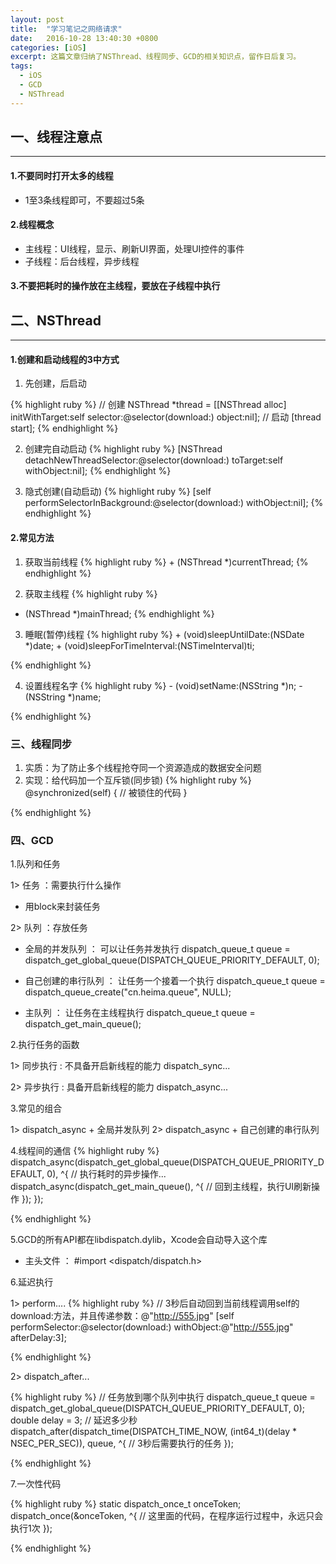 ```yaml
---
layout: post
title:  "学习笔记之网络请求"
date:   2016-10-28 13:40:30 +0800
categories: [iOS]
excerpt: 这篇文章归纳了NSThread、线程同步、GCD的相关知识点，留作日后复习。
tags:
  - iOS
  - GCD
  - NSThread
---
```


## 一、线程注意点
---

#### 1.不要同时打开太多的线程
* 1至3条线程即可，不要超过5条

#### 2.线程概念
* 主线程：UI线程，显示、刷新UI界面，处理UI控件的事件
* 子线程：后台线程，异步线程

#### 3.不要把耗时的操作放在主线程，要放在子线程中执行
            

## 二、NSThread
---

#### 1.创建和启动线程的3中方式
1. 先创建，后启动

{% highlight ruby %}
	// 创建
    	NSThread *thread = [[NSThread alloc] initWithTarget:self selector:@selector(download:) object:nil];
		// 启动
		[thread start];
{% endhighlight %}
	

		
2. 创建完自动启动
{% highlight ruby %}
		[NSThread detachNewThreadSelector:@selector(download:) toTarget:self withObject:nil];
{% endhighlight %}
		
3. 隐式创建(自动启动)
{% highlight ruby %}
		[self performSelectorInBackground:@selector(download:) withObject:nil];
{% endhighlight %}
		
#### 2.常见方法
1. 获取当前线程
{% highlight ruby %}
		+ (NSThread *)currentThread;
{% endhighlight %}
		
2. 获取主线程
{% highlight ruby %}
+ (NSThread *)mainThread;
{% endhighlight %}
		
		
3. 睡眠(暂停)线程
{% highlight ruby %}
		+ (void)sleepUntilDate:(NSDate *)date;
		+ (void)sleepForTimeInterval:(NSTimeInterval)ti;

{% endhighlight %}

		
4. 设置线程名字
{% highlight ruby %}
		- (void)setName:(NSString *)n;
		- (NSString *)name;

{% endhighlight %}

		
### 三、线程同步
1. 实质：为了防止多个线程抢夺同一个资源造成的数据安全问题
2. 实现：给代码加一个互斥锁(同步锁)
{% highlight ruby %}
		@synchronized(self) {
	    // 被锁住的代码
		}

{% endhighlight %}

		
### 四、GCD
1.队列和任务

1> 任务 ：需要执行什么操作
* 用block来封装任务

2> 队列 ：存放任务

* 全局的并发队列 ： 可以让任务并发执行
dispatch_queue_t queue = dispatch_get_global_queue(DISPATCH_QUEUE_PRIORITY_DEFAULT, 0);

* 自己创建的串行队列 ： 让任务一个接着一个执行
dispatch_queue_t queue = dispatch_queue_create("cn.heima.queue", NULL);

* 主队列 ： 让任务在主线程执行
dispatch_queue_t queue = dispatch_get_main_queue();

2.执行任务的函数

1> 同步执行 : 不具备开启新线程的能力
dispatch_sync...

2> 异步执行 : 具备开启新线程的能力
dispatch_async...

3.常见的组合

1> dispatch_async + 全局并发队列
2> dispatch_async + 自己创建的串行队列

4.线程间的通信
{% highlight ruby %}
dispatch_async(dispatch_get_global_queue(DISPATCH_QUEUE_PRIORITY_DEFAULT, 0), ^{
		// 执行耗时的异步操作...
		dispatch_async(dispatch_get_main_queue(), ^{
       // 回到主线程，执行UI刷新操作
		});
	});

{% endhighlight %}
		

5.GCD的所有API都在libdispatch.dylib，Xcode会自动导入这个库

* 主头文件 ： #import <dispatch/dispatch.h>

6.延迟执行

1> perform....
{% highlight ruby %}
	// 3秒后自动回到当前线程调用self的download:方法，并且传递参数：@"http://555.jpg"
	[self performSelector:@selector(download:) withObject:@"http://555.jpg" afterDelay:3];

{% endhighlight %}


2> dispatch_after...

{% highlight ruby %}
	// 任务放到哪个队列中执行
	dispatch_queue_t queue = dispatch_get_global_queue(DISPATCH_QUEUE_PRIORITY_DEFAULT, 0);
	double delay = 3; // 延迟多少秒
	dispatch_after(dispatch_time(DISPATCH_TIME_NOW, (int64_t)(delay * NSEC_PER_SEC)), queue, ^{
    // 3秒后需要执行的任务
	});

{% endhighlight %}



7.一次性代码

{% highlight ruby %}
	static dispatch_once_t onceToken;
	dispatch_once(&onceToken, ^{
    // 这里面的代码，在程序运行过程中，永远只会执行1次
	});

{% endhighlight %}
